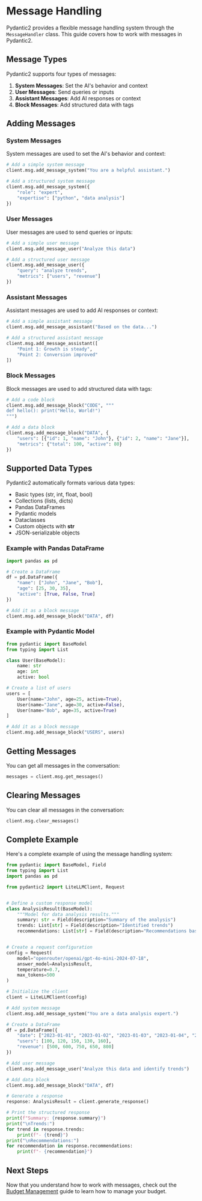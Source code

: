 # Message Handling

Pydantic2 provides a flexible message handling system through the `MessageHandler` class. This guide covers how to work with messages in Pydantic2.

## Message Types

Pydantic2 supports four types of messages:

1. **System Messages**: Set the AI's behavior and context
2. **User Messages**: Send queries or inputs
3. **Assistant Messages**: Add AI responses or context
4. **Block Messages**: Add structured data with tags

## Adding Messages

### System Messages

System messages are used to set the AI's behavior and context:

```python
# Add a simple system message
client.msg.add_message_system("You are a helpful assistant.")

# Add a structured system message
client.msg.add_message_system({
    "role": "expert",
    "expertise": ["python", "data analysis"]
})
```

### User Messages

User messages are used to send queries or inputs:

```python
# Add a simple user message
client.msg.add_message_user("Analyze this data")

# Add a structured user message
client.msg.add_message_user({
    "query": "analyze trends",
    "metrics": ["users", "revenue"]
})
```

### Assistant Messages

Assistant messages are used to add AI responses or context:

```python
# Add a simple assistant message
client.msg.add_message_assistant("Based on the data...")

# Add a structured assistant message
client.msg.add_message_assistant([
    "Point 1: Growth is steady",
    "Point 2: Conversion improved"
])
```

### Block Messages

Block messages are used to add structured data with tags:

```python
# Add a code block
client.msg.add_message_block("CODE", """
def hello(): print("Hello, World!")
""")

# Add a data block
client.msg.add_message_block("DATA", {
    "users": [{"id": 1, "name": "John"}, {"id": 2, "name": "Jane"}],
    "metrics": {"total": 100, "active": 80}
})
```

## Supported Data Types

Pydantic2 automatically formats various data types:

- Basic types (str, int, float, bool)
- Collections (lists, dicts)
- Pandas DataFrames
- Pydantic models
- Dataclasses
- Custom objects with __str__
- JSON-serializable objects

### Example with Pandas DataFrame

```python
import pandas as pd

# Create a DataFrame
df = pd.DataFrame({
    "name": ["John", "Jane", "Bob"],
    "age": [25, 30, 35],
    "active": [True, False, True]
})

# Add it as a block message
client.msg.add_message_block("DATA", df)
```

### Example with Pydantic Model

```python
from pydantic import BaseModel
from typing import List

class User(BaseModel):
    name: str
    age: int
    active: bool

# Create a list of users
users = [
    User(name="John", age=25, active=True),
    User(name="Jane", age=30, active=False),
    User(name="Bob", age=35, active=True)
]

# Add it as a block message
client.msg.add_message_block("USERS", users)
```

## Getting Messages

You can get all messages in the conversation:

```python
messages = client.msg.get_messages()
```

## Clearing Messages

You can clear all messages in the conversation:

```python
client.msg.clear_messages()
```

## Complete Example

Here's a complete example of using the message handling system:

```python
from pydantic import BaseModel, Field
from typing import List
import pandas as pd

from pydantic2 import LiteLLMClient, Request


# Define a custom response model
class AnalysisResult(BaseModel):
    """Model for data analysis results."""
    summary: str = Field(description="Summary of the analysis")
    trends: List[str] = Field(description="Identified trends")
    recommendations: List[str] = Field(description="Recommendations based on the analysis")


# Create a request configuration
config = Request(
    model="openrouter/openai/gpt-4o-mini-2024-07-18",
    answer_model=AnalysisResult,
    temperature=0.7,
    max_tokens=500
)

# Initialize the client
client = LiteLLMClient(config)

# Add system message
client.msg.add_message_system("You are a data analysis expert.")

# Create a DataFrame
df = pd.DataFrame({
    "date": ["2023-01-01", "2023-01-02", "2023-01-03", "2023-01-04", "2023-01-05"],
    "users": [100, 120, 150, 130, 160],
    "revenue": [500, 600, 750, 650, 800]
})

# Add user message
client.msg.add_message_user("Analyze this data and identify trends")

# Add data block
client.msg.add_message_block("DATA", df)

# Generate a response
response: AnalysisResult = client.generate_response()

# Print the structured response
print(f"Summary: {response.summary}")
print("\nTrends:")
for trend in response.trends:
    print(f"- {trend}")
print("\nRecommendations:")
for recommendation in response.recommendations:
    print(f"- {recommendation}")
```

## Next Steps

Now that you understand how to work with messages, check out the [Budget Management](budget-management.md) guide to learn how to manage your budget.
